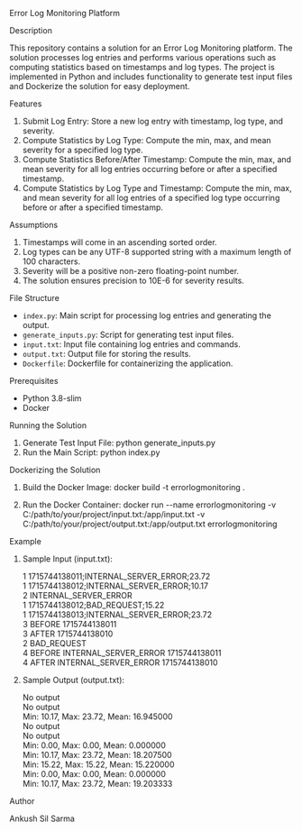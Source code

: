 Error Log Monitoring Platform

Description

This repository contains a solution for an Error Log Monitoring platform. The solution processes log entries and performs various operations such as computing statistics based on timestamps and log types. The project is implemented in Python and includes functionality to generate test input files and Dockerize the solution for easy deployment.

Features

1. Submit Log Entry: Store a new log entry with timestamp, log type, and severity.
2. Compute Statistics by Log Type: Compute the min, max, and mean severity for a specified log type.
3. Compute Statistics Before/After Timestamp: Compute the min, max, and mean severity for all log entries occurring before or after a specified timestamp.
4. Compute Statistics by Log Type and Timestamp: Compute the min, max, and mean severity for all log entries of a specified log type occurring before or after a specified timestamp.

Assumptions

1. Timestamps will come in an ascending sorted order.
2. Log types can be any UTF-8 supported string with a maximum length of 100 characters.
3. Severity will be a positive non-zero floating-point number.
4. The solution ensures precision to 10E-6 for severity results.

File Structure

- `index.py`: Main script for processing log entries and generating the output.
- `generate_inputs.py`: Script for generating test input files.
- `input.txt`: Input file containing log entries and commands.
- `output.txt`: Output file for storing the results.
- `Dockerfile`: Dockerfile for containerizing the application.

Prerequisites

- Python 3.8-slim
- Docker

Running the Solution

1. Generate Test Input File:
    python generate_inputs.py
2. Run the Main Script:
    python index.py

Dockerizing the Solution

1. Build the Docker Image:
    docker build -t errorlogmonitoring .
    
2. Run the Docker Container:
    docker run --name errorlogmonitoring -v C:/path/to/your/project/input.txt:/app/input.txt -v C:/path/to/your/project/output.txt:/app/output.txt errorlogmonitoring
   

Example

1. Sample Input (input.txt):
    
     1 1715744138011;INTERNAL_SERVER_ERROR;23.72 <br/>
     1 1715744138012;INTERNAL_SERVER_ERROR;10.17 <br/>
     2 INTERNAL_SERVER_ERROR <br/>
     1 1715744138012;BAD_REQUEST;15.22 <br/>
     1 1715744138013;INTERNAL_SERVER_ERROR;23.72 <br/>
     3 BEFORE 1715744138011 <br/>
     3 AFTER 1715744138010 <br/>
     2 BAD_REQUEST <br/>
     4 BEFORE INTERNAL_SERVER_ERROR 1715744138011 <br/>
     4 AFTER INTERNAL_SERVER_ERROR 1715744138010
    

2. Sample Output (output.txt):
   
    No output <br/>
    No output <br/>
    Min: 10.17, Max: 23.72, Mean: 16.945000 <br/>
    No output <br/>
    No output <br/>
    Min: 0.00, Max: 0.00, Mean: 0.000000 <br/>
    Min: 10.17, Max: 23.72, Mean: 18.207500 <br/>
    Min: 15.22, Max: 15.22, Mean: 15.220000 <br/>
    Min: 0.00, Max: 0.00, Mean: 0.000000 <br/>
    Min: 10.17, Max: 23.72, Mean: 19.203333
   

Author

Ankush Sil Sarma


